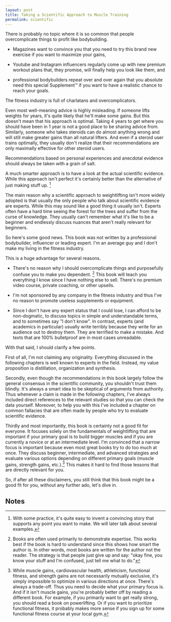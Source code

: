```yaml
---
layout: post
title: Taking a Scientific Approach to Muscle Training
permalink: scientific
---
```





There is probably no topic where it is so common that people
overcomplicate things to profit like bodybuilding.

-   Magazines want to convince you that you need to try this brand new
    exercise if you want to maximize your gains,

-   Youtube and Instagram influencers regularly come up with new premium
    workout plans that, they promise, will finally help you look like
    them, and

-   professional bodybuilders repeat over and over again that you
    absolute need this special Supplement™ if
    you want to have a realistic chance to reach your goals.

The fitness industry is full of charlatans and overcomplicators.

Even most well-meaning advice is highly misleading. If someone lifts
weights for years, it's quite likely that he'll make some gains. But
this doesn't mean that his approach is optimal. Taking 4 years to get
where you should have been in 1 year is not a good place to be sharing
advice from. Similarly, someone who takes steroids can do almost
anything wrong and will still make greater gains than all natural
lifters. And even if a steroid user trains optimally, they usually don't
realize that their recommendations are only maximally effective for
other steroid users.

Recommendations based on personal experiences and anecdotal evidence
should always be taken with a grain of salt.

A much smarter approach is to have a look at the actual scientific
evidence. While this approach isn't perfect it's certainly better than
the alternative of just making stuff up. [^1]

The main reason why a scientific approach to weightlifting isn't more
widely adopted is that usually the only people who talk about scientific
evidence are experts. While this may sound like a good thing it usually
isn't. Experts often have a hard time seeing the forest for the trees
and suffer from the curse of knowledge. They usually can't remember what
it's like to be a beginner and endlessly discuss nuances that aren't
really relevant for beginners.

So here's some good news. This book was not written by a professional
bodybuilder, influencer or leading expert. I'm an average guy and I
don't make my living in the fitness industry.

This is a huge advantage for several reasons.

-   There's no reason why I should overcomplicate things and
    purposefully confuse you to make you dependent. [^2] This book will
    teach you everything I know since I have nothing else to sell.
    There's no premium video course, private coaching, or other upsells.

-   I'm not sponsored by any company in the fitness industry and thus
    I've no reason to promote useless supplements or equipment.

-   Since I don't have any expert status that I could lose, I can afford
    to be non-dogmatic, to discuss topics in simple and understandable
    terms, and to sometimes say \"I don't know\". In contrast, experts
    (and academics in particular) usually write terribly because they
    write for an audience out to destroy them. They are terrified to
    make a mistake. And texts that are 100% bulletproof are in most
    cases unreadable.

With that said, I should clarify a few points.

First of all, I'm not claiming any originality. Everything discussed in
the following chapters is well known to experts in the field. Instead,
my value proposition is distillation, organization and synthesis.

Secondly, even though the recommendations in this book largely follow
the general consensus in the scientific community, you shouldn't trust
them blindly. It's always a smart idea to be skeptical of arguments from
authority. Thus whenever a claim is made in the following chapters, I've
always included direct references to the relevant studies so that you
can check the data yourself. Moreover, to help you with this I've
included a chapter on common fallacies that are often made by people who
try to evaluate scientific evidence.

Thirdly and most importantly, this book is certainty not a good fit for
everyone. It focuses solely on the fundamentals of weightlifting that
are important if your primary goal is to build bigger muscles and if you
are currently a novice or at an intermediate level. I'm convinced that a
narrow focus is important because even most great books try to do too
much at once. They discuss beginner, intermediate, and advanced
strategies and evaluate various options depending on different primary
goals (muscle gains, strength gains, etc.).[^3] This makes it hard to
find those lessons that are directly relevant for you.

So, if after all these disclaimers, you still think that this book might
be a good fit for you, without any further ado, let's dive in.

## Notes

[^1]: With some practice, it's quite easy to invent a convincing story
    that supports any point you want to make. We will later talk about several
    examples.

[^2]: Books are often used primarily to demonstrate expertise. This
    works best if the book is hard to understand since this shows how
    smart the author is. In other words, most books are written for the
    author not the reader. The strategy is that people just give up and
    say: \"okay fine, you know your stuff and I'm confused, just tell me
    what to do.\"

[^3]: While muscle gains, cardiovascular health, athleticism, functional
    fitness, and strength gains are not necessarily mutually exclusive,
    it's simply impossible to optimize in various directions at once.
    There's always a trade-off. Thus you need to decide what your
    primary focus is. And if it isn't muscle gains, you're probably
    better off by reading a different book. For example, if you
    primarily want to get really strong, you should read a book on
    powerlifting. Or if you want to prioritize functional fitness, it
    probably makes more sense if you sign up for some functional fitness
    course at your local gym.